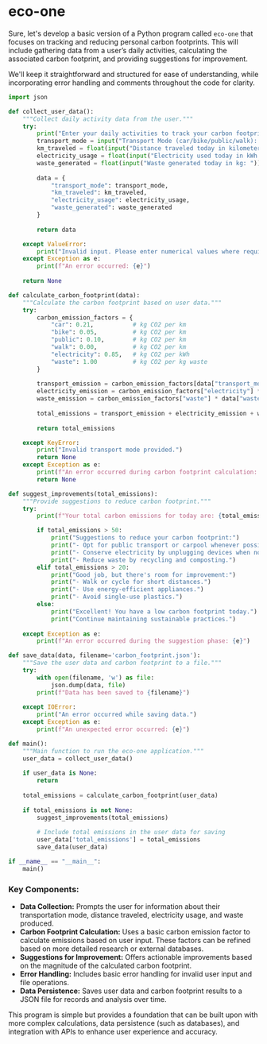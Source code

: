 # eco-one

Sure, let's develop a basic version of a Python program called `eco-one` that focuses on tracking and reducing personal carbon footprints. This will include gathering data from a user’s daily activities, calculating the associated carbon footprint, and providing suggestions for improvement.

We'll keep it straightforward and structured for ease of understanding, while incorporating error handling and comments throughout the code for clarity.

```python
import json

def collect_user_data():
    """Collect daily activity data from the user."""
    try:
        print("Enter your daily activities to track your carbon footprint.")
        transport_mode = input("Transport Mode (car/bike/public/walk): ").strip().lower()
        km_traveled = float(input("Distance traveled today in kilometers: "))
        electricity_usage = float(input("Electricity used today in kWh: "))
        waste_generated = float(input("Waste generated today in kg: "))
        
        data = {
            "transport_mode": transport_mode,
            "km_traveled": km_traveled,
            "electricity_usage": electricity_usage,
            "waste_generated": waste_generated
        }
        
        return data

    except ValueError:
        print("Invalid input. Please enter numerical values where required.")
    except Exception as e:
        print(f"An error occurred: {e}")
    
    return None

def calculate_carbon_footprint(data):
    """Calculate the carbon footprint based on user data."""
    try:
        carbon_emission_factors = {
            "car": 0.21,           # kg CO2 per km
            "bike": 0.05,          # kg CO2 per km
            "public": 0.10,        # kg CO2 per km
            "walk": 0.00,          # kg CO2 per km
            "electricity": 0.85,   # kg CO2 per kWh
            "waste": 1.00          # kg CO2 per kg waste
        }
        
        transport_emission = carbon_emission_factors[data["transport_mode"]] * data["km_traveled"]
        electricity_emission = carbon_emission_factors["electricity"] * data["electricity_usage"]
        waste_emission = carbon_emission_factors["waste"] * data["waste_generated"]
        
        total_emissions = transport_emission + electricity_emission + waste_emission
        
        return total_emissions

    except KeyError:
        print("Invalid transport mode provided.")
        return None
    except Exception as e:
        print(f"An error occurred during carbon footprint calculation: {e}")
        return None

def suggest_improvements(total_emissions):
    """Provide suggestions to reduce carbon footprint."""
    try:
        print(f"Your total carbon emissions for today are: {total_emissions:.2f} kg CO2")

        if total_emissions > 50:
            print("Suggestions to reduce your carbon footprint:")
            print("- Opt for public transport or carpool whenever possible.")
            print("- Conserve electricity by unplugging devices when not in use.")
            print("- Reduce waste by recycling and composting.")
        elif total_emissions > 20:
            print("Good job, but there's room for improvement:")
            print("- Walk or cycle for short distances.")
            print("- Use energy-efficient appliances.")
            print("- Avoid single-use plastics.")
        else:
            print("Excellent! You have a low carbon footprint today.")
            print("Continue maintaining sustainable practices.")
        
    except Exception as e:
        print(f"An error occurred during the suggestion phase: {e}")

def save_data(data, filename='carbon_footprint.json'):
    """Save the user data and carbon footprint to a file."""
    try:
        with open(filename, 'w') as file:
            json.dump(data, file)
        print(f"Data has been saved to {filename}")
    
    except IOError:
        print("An error occurred while saving data.")
    except Exception as e:
        print(f"An unexpected error occurred: {e}")

def main():
    """Main function to run the eco-one application."""
    user_data = collect_user_data()
    
    if user_data is None:
        return
    
    total_emissions = calculate_carbon_footprint(user_data)
    
    if total_emissions is not None:
        suggest_improvements(total_emissions)
    
        # Include total emissions in the user data for saving
        user_data['total_emissions'] = total_emissions
        save_data(user_data)

if __name__ == "__main__":
    main()
```

### Key Components:

- **Data Collection:** Prompts the user for information about their transportation mode, distance traveled, electricity usage, and waste produced.
- **Carbon Footprint Calculation:** Uses a basic carbon emission factor to calculate emissions based on user input. These factors can be refined based on more detailed research or external databases.
- **Suggestions for Improvement:** Offers actionable improvements based on the magnitude of the calculated carbon footprint.
- **Error Handling:** Includes basic error handling for invalid user input and file operations.
- **Data Persistence:** Saves user data and carbon footprint results to a JSON file for records and analysis over time.

This program is simple but provides a foundation that can be built upon with more complex calculations, data persistence (such as databases), and integration with APIs to enhance user experience and accuracy.